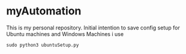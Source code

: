 # myAutomation
This is my personal repository.
Initial intention to save config setup for Ubuntu machines and Windows Machines i use

`
sudo python3 ubuntuSetup.py
`
